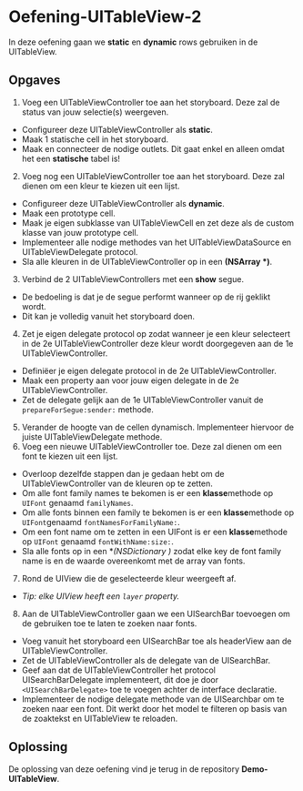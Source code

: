 # Oefening-UITableView-2

In deze oefening gaan we **static** en **dynamic** rows gebruiken in de UITableView.

## Opgaves
1. Voeg een UITableViewController toe aan het storyboard. Deze zal de status van jouw selectie(s) weergeven.
  - Configureer deze UITableViewController als **static**.
  - Maak 1 statische cell in het storyboard.
  - Maak en connecteer de nodige outlets. Dit gaat enkel en alleen omdat het een **statische** tabel is!
2. Voeg nog een UITableViewController toe aan het storyboard. Deze zal dienen om een kleur te kiezen uit een lijst.
  - Configureer deze UITableViewController als **dynamic**.
  - Maak een prototype cell.
  - Maak je eigen subklasse van UITableViewCell en zet deze als de custom klasse van jouw prototype cell.
  - Implementeer alle nodige methodes van het UITableViewDataSource en UITableViewDelegate protocol.
  - Sla alle kleuren in de UITableViewController op in een **(NSArray *)**.
3. Verbind de 2 UITableViewControllers met een **show** segue.
  - De bedoeling is dat je de segue performt wanneer op de rij geklikt wordt.
  - Dit kan je volledig vanuit het storyboard doen.
4. Zet je eigen delegate protocol op zodat wanneer je een kleur selecteert in de 2e UITableViewController deze kleur wordt doorgegeven aan de 1e UITableViewController.
  - Definiëer je eigen delegate protocol in de 2e UITableViewController.
  - Maak een property aan voor jouw eigen delegate in de 2e UITableViewController.
  - Zet de delegate gelijk aan de 1e UITableViewController vanuit de `prepareForSegue:sender:` methode.
5. Verander de hoogte van de cellen dynamisch. Implementeer hiervoor de juiste UITableViewDelegate methode.
6. Voeg een nieuwe UITableViewController toe. Deze zal dienen om een font te kiezen uit een lijst.
  - Overloop dezelfde stappen dan je gedaan hebt om de UITableViewController van de kleuren op te zetten.
  - Om alle font family names te bekomen is er een **klasse**methode op `UIFont` genaamd `familyNames`.
  - Om alle fonts binnen een family te bekomen is er een **klasse**methode op `UIFont`genaamd `fontNamesForFamilyName:`.
  - Om een font name om te zetten in een UIFont is er een **klasse**methode op `UIFont` genaamd `fontWithName:size:`.
  - Sla alle fonts op in een **(NSDictionary *)** zodat elke key de font family name is en de waarde overeenkomt met de array van fonts.
7. Rond de UIView die de geselecteerde kleur weergeeft af.
  - *Tip: elke UIView heeft een `layer` property.*
8. Aan de UITableViewController gaan we een UISearchBar toevoegen om de gebruiken toe te laten te zoeken naar fonts.
  - Voeg vanuit het storyboard een UISearchBar toe als headerView aan de UITableViewController.
  - Zet de UITableViewController als de delegate van de UISearchBar.
  - Geef aan dat de UITableViewController het protocol UISearchBarDelegate implementeert, dit doe je door `<UISearchBarDelegate>` toe te voegen achter de interface declaratie.
  - Implementeer de nodige delegate methode van de UISearchbar om te zoeken naar een font. Dit werkt door het model te filteren op basis van de zoaktekst en UITableView te reloaden.

## Oplossing
De oplossing van deze oefening vind je terug in de repository **Demo-UITableView**.
